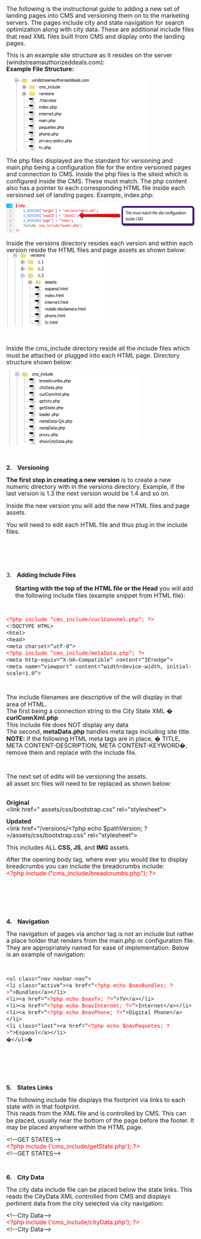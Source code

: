 <p class=MsoNormal><span style='font-size:12.0pt;line-height:115%'>The
following is the instructional guide to adding a new set of landing pages into
CMS and versioning them on to the marketing servers. The pages include city and
state navigation for search optimization along with city data. These are
additional include files that read XML files built from CMS and display onto
the landing pages.<o:p></o:p></span></p>

<p class=MsoNormal><span style='font-size:12.0pt;line-height:115%'>This is an
example site structure as it resides on the server
(windstreamauthorizeddeals.com)<span class=GramE>:</span><br>
<b style='mso-bidi-font-weight:normal'>Example File Structure:</b><o:p></o:p></span></p>

<p class=MsoNormal><!--[if gte vml 1]><v:shapetype id="_x0000_t75" coordsize="21600,21600"
 o:spt="75" o:preferrelative="t" path="m@4@5l@4@11@9@11@9@5xe" filled="f"
 stroked="f">
 <v:stroke joinstyle="miter"/>
 <v:formulas>
  <v:f eqn="if lineDrawn pixelLineWidth 0"/>
  <v:f eqn="sum @0 1 0"/>
  <v:f eqn="sum 0 0 @1"/>
  <v:f eqn="prod @2 1 2"/>
  <v:f eqn="prod @3 21600 pixelWidth"/>
  <v:f eqn="prod @3 21600 pixelHeight"/>
  <v:f eqn="sum @0 0 1"/>
  <v:f eqn="prod @6 1 2"/>
  <v:f eqn="prod @7 21600 pixelWidth"/>
  <v:f eqn="sum @8 21600 0"/>
  <v:f eqn="prod @7 21600 pixelHeight"/>
  <v:f eqn="sum @10 21600 0"/>
 </v:formulas>
 <v:path o:extrusionok="f" gradientshapeok="t" o:connecttype="rect"/>
 <o:lock v:ext="edit" aspectratio="t"/>
</v:shapetype><v:shape id="Picture_x0020_1" o:spid="_x0000_s1026" type="#_x0000_t75"
 style='position:absolute;margin-left:0;margin-top:0;width:272.2pt;height:148.45pt;
 z-index:251658240;visibility:visible;mso-wrap-style:square;
 mso-wrap-distance-left:9pt;mso-wrap-distance-top:0;mso-wrap-distance-right:9pt;
 mso-wrap-distance-bottom:0;mso-position-horizontal:left;
 mso-position-horizontal-relative:text;mso-position-vertical:top;
 mso-position-vertical-relative:text'>
 <v:imagedata src="CMS%20-%20%20Adding%20and%20Versioning%20Landing%20Pages_files/image001.png"
  o:title=""/>
 <w:wrap type="square"/>
</v:shape><![endif]--><![if !vml]><img width=363 height=198
src="CMS%20-%20%20Adding%20and%20Versioning%20Landing%20Pages_files/image001.png"
align=left hspace=12 v:shapes="Picture_x0020_1"><![endif]><span
style='font-size:12.0pt;line-height:115%'><br clear=all style='mso-special-character:
line-break'>
<o:p></o:p></span></p>

<p class=MsoNormal><span style='font-size:12.0pt;line-height:115%'>The <span
class=SpellE>php</span> files displayed are the standard for versioning and <span
class=SpellE>main.php</span> being a configuration file for the entire
versioned pages and connection to CMS. Inside the <span class=SpellE>php</span>
files is the <span class=SpellE>siteid</span> which is configured inside the
CMS. These must match. The <span class=SpellE>php</span> content also has a
pointer to each corresponding HTML file inside each versioned set of landing
pages. Example, <span class=SpellE>index.php</span>:<o:p></o:p></span></p>

<p class=MsoNormal><span style='mso-no-proof:yes'><!--[if gte vml 1]><v:shape
 id="Picture_x0020_3" o:spid="_x0000_i1027" type="#_x0000_t75" style='width:468pt;
 height:59.25pt;visibility:visible;mso-wrap-style:square'>
 <v:imagedata src="CMS%20-%20%20Adding%20and%20Versioning%20Landing%20Pages_files/image002.png"
  o:title=""/>
</v:shape><![endif]--><![if !vml]><img width=624 height=79
src="CMS%20-%20%20Adding%20and%20Versioning%20Landing%20Pages_files/image003.png"
v:shapes="Picture_x0020_3"><![endif]></span><span style='font-size:12.0pt;
line-height:115%'><o:p></o:p></span></p>

<p class=MsoNormal><span style='font-size:12.0pt;line-height:115%'>Inside the
versions directory resides each version and within each version reside the HTML
files and page assets as shown below:<br>
</span><span style='mso-no-proof:yes'><!--[if gte vml 1]><v:shape id="Picture_x0020_2"
 o:spid="_x0000_i1026" type="#_x0000_t75" style='width:208.5pt;height:146.25pt;
 visibility:visible;mso-wrap-style:square'>
 <v:imagedata src="CMS%20-%20%20Adding%20and%20Versioning%20Landing%20Pages_files/image004.png"
  o:title=""/>
</v:shape><![endif]--><![if !vml]><img width=278 height=195
src="CMS%20-%20%20Adding%20and%20Versioning%20Landing%20Pages_files/image004.png"
v:shapes="Picture_x0020_2"><![endif]></span><span style='font-size:12.0pt;
line-height:115%'><o:p></o:p></span></p>

<p class=MsoNormal><span style='font-size:12.0pt;line-height:115%'><o:p>&nbsp;</o:p></span></p>

<p class=MsoNormal><span style='font-size:12.0pt;line-height:115%'>Inside the <span
class=SpellE>cms_include</span> directory reside all the include files which
must be attached or plugged into each HTML page. Directory structure shown
below:<o:p></o:p></span></p>

<p class=MsoNormal><span style='mso-no-proof:yes'><!--[if gte vml 1]><v:shape
 id="Picture_x0020_4" o:spid="_x0000_i1025" type="#_x0000_t75" style='width:270pt;
 height:150pt;visibility:visible;mso-wrap-style:square'>
 <v:imagedata src="CMS%20-%20%20Adding%20and%20Versioning%20Landing%20Pages_files/image005.png"
  o:title=""/>
</v:shape><![endif]--><![if !vml]><img width=360 height=200
src="CMS%20-%20%20Adding%20and%20Versioning%20Landing%20Pages_files/image005.png"
v:shapes="Picture_x0020_4"><![endif]></span><span style='font-size:12.0pt;
line-height:115%'><o:p></o:p></span></p>

<p class=MsoNormal><span style='font-size:12.0pt;line-height:115%'><o:p>&nbsp;</o:p></span></p>

<p class=MsoListParagraph style='margin-left:.25in;mso-add-space:auto;
text-indent:-.25in;mso-list:l2 level1 lfo3'><![if !supportLists]><b
style='mso-bidi-font-weight:normal'><span style='font-size:12.0pt;line-height:
115%;mso-bidi-font-family:Calibri;mso-bidi-theme-font:minor-latin'><span
style='mso-list:Ignore'>2.<span style='font:7.0pt "Times New Roman"'>&nbsp;&nbsp;&nbsp;&nbsp;&nbsp;
</span></span></span></b><![endif]><b style='mso-bidi-font-weight:normal'><span
style='font-size:12.0pt;line-height:115%'>Versioning <o:p></o:p></span></b></p>

<p class=MsoNormal><b style='mso-bidi-font-weight:normal'><span
style='font-size:12.0pt;line-height:115%'>The first step in creating a new
version</span></b><span style='font-size:12.0pt;line-height:115%'> is to create
a new numeric directory with in the versions directory. Example, if the last
version is 1.3 the next version would be 1.4 and so on.<o:p></o:p></span></p>

<p class=MsoNormal><span style='font-size:12.0pt;line-height:115%'>Inside the
new version you will add the new HTML files and page assets.<o:p></o:p></span></p>

<p class=MsoNormal><span style='font-size:12.0pt;line-height:115%'>You will
need to edit each HTML file and thus plug in the include files.<o:p></o:p></span></p>

<p class=MsoNormal><span style='font-size:12.0pt;line-height:115%'><br
style='mso-special-character:line-break'>
<![if !supportLineBreakNewLine]><br style='mso-special-character:line-break'>
<![endif]><b style='mso-bidi-font-weight:normal'><o:p></o:p></b></span></p>

<p class=MsoNormal><b style='mso-bidi-font-weight:normal'><span
style='font-size:12.0pt;line-height:115%'><o:p>&nbsp;</o:p></span></b></p>

<p class=MsoListParagraph style='margin-left:.25in;mso-add-space:auto;
text-indent:-.25in;mso-list:l2 level1 lfo3'><![if !supportLists]><span
style='font-size:12.0pt;line-height:115%;mso-bidi-font-family:Calibri;
mso-bidi-theme-font:minor-latin'><span style='mso-list:Ignore'>3.<span
style='font:7.0pt "Times New Roman"'>&nbsp;&nbsp;&nbsp;&nbsp;&nbsp; </span></span></span><![endif]><b
style='mso-bidi-font-weight:normal'><span style='font-size:12.0pt;line-height:
115%'>Adding Include Files<br>
<br>
Starting with the top of the HTML file or the Head</span></b><span
style='font-size:12.0pt;line-height:115%'> you will add the following include
files (example snippet from HTML file):<o:p></o:p></span></p>

<p class=MsoNormal><span style='font-family:"Courier New";color:red'><o:p>&nbsp;</o:p></span></p>

<p class=MsoNormal><span style='font-family:"Courier New";color:red'>&lt;?<span
class=SpellE>php</span> include &quot;<span class=SpellE>cms_include</span>/<span
class=SpellE>curlConnXml.php</span>&quot;; ?&gt;</span><span style='font-family:
"Courier New"'><br>
&lt;!DOCTYPE HTML&gt;<br>
&lt;html&gt;<br>
&lt;head&gt;<br>
&lt;meta charset=&quot;utf-8&quot;&gt;<br>
<span style='color:red'>&lt;?<span class=SpellE>php</span> include &quot;<span
class=SpellE>cms_include</span>/<span class=SpellE>metaData.php</span>&quot;;
?&gt;</span><br>
&lt;meta http-<span class=SpellE>equiv</span>=&quot;X-UA-Compatible&quot;
content=&quot;IE=edge&quot;&gt;<br>
&lt;meta name=&quot;viewport&quot; content=&quot;width=device-width,
initial-scale=1.0&quot;&gt;<o:p></o:p></span></p>

<p class=MsoNormal><span style='font-family:"Courier New"'><o:p>&nbsp;</o:p></span></p>

<p class=MsoNormal><span class=SpellE><span style='font-size:12.0pt;line-height:
115%;mso-bidi-font-family:"Courier New"'>The</span></span><span
style='font-size:12.0pt;line-height:115%;mso-bidi-font-family:"Courier New"'>
include filenames are descriptive of the will display in that area of HTML.<br>
The first being a connection string to the City State XML � <span class=SpellE><b
style='mso-bidi-font-weight:normal'>curlConnXml.php</b></span><b
style='mso-bidi-font-weight:normal'><br>
</b><span class=GramE>This</span> include file does NOT display any data<b
style='mso-bidi-font-weight:normal'><br>
</b>The second, <span class=SpellE><b style='mso-bidi-font-weight:normal'>metaData.php</b></span>
handles meta tags including site title. <br>
<b style='mso-bidi-font-weight:normal'>NOTE:</b> If the following HTML meta
tags are in place, � TITLE, META CONTENT-DESCRIPTION, META CONTENT-KEYWORD�,
remove them and replace with the include file.<o:p></o:p></span></p>

<p class=MsoNormal><span style='font-size:12.0pt;line-height:115%;mso-bidi-font-family:
"Courier New"'><o:p>&nbsp;</o:p></span></p>

<p class=MsoNormal><span style='font-size:12.0pt;line-height:115%;mso-bidi-font-family:
"Courier New"'>The next set of edits will be versioning the assets.<br>
<span class=GramE>all</span> asset <span class=SpellE>src</span> files will
need to be replaced as shown below:<o:p></o:p></span></p>

<p class=MsoNormal><span style='font-size:12.0pt;line-height:115%;mso-bidi-font-family:
"Courier New"'><br>
<b style='mso-bidi-font-weight:normal'>Original<br>
</b>&lt;link <span class=SpellE>href</span>=&quot; assets/<span class=SpellE>css</span>/bootstrap.css&quot;
<span class=SpellE>rel</span>=&quot;<span class=SpellE>stylesheet</span>&quot;&gt;<o:p></o:p></span></p>

<p class=MsoNormal><b style='mso-bidi-font-weight:normal'><span
style='font-size:12.0pt;line-height:115%;mso-bidi-font-family:"Courier New"'>Updated<br>
</span></b><span style='font-size:12.0pt;line-height:115%;mso-bidi-font-family:
"Courier New"'>&lt;link <span class=SpellE>href</span>=&quot;/versions/&lt;<span
class=GramE>?<span class=SpellE>php</span></span> echo $<span class=SpellE>pathVersion</span>;
?&gt;/assets/<span class=SpellE>css</span>/bootstrap.css&quot; <span
class=SpellE>rel</span>=&quot;<span class=SpellE>stylesheet</span>&quot;&gt;<o:p></o:p></span></p>

<p class=MsoNormal><span style='font-size:12.0pt;line-height:115%;mso-bidi-font-family:
"Courier New"'>This includes ALL <b style='mso-bidi-font-weight:normal'>CSS, JS</b>,
and <b style='mso-bidi-font-weight:normal'>IMG</b> assets.<o:p></o:p></span></p>

<p class=MsoNormal><span style='font-size:12.0pt;line-height:115%;mso-bidi-font-family:
"Courier New"'>After the opening body tag, where ever you would like to display
breadcrumbs you can include the breadcrumbs include<span class=GramE>:</span><br>
<span style='color:red'>&lt;?<span class=SpellE>php</span> include (&quot;<span
class=SpellE>cms_include</span>/<span class=SpellE>breadcrumbs.php</span>&quot;);
?&gt;<o:p></o:p></span></span></p>

<p class=MsoNormal><b style='mso-bidi-font-weight:normal'><span
style='font-size:12.0pt;line-height:115%;mso-bidi-font-family:"Courier New"'><o:p>&nbsp;</o:p></span></b></p>

<p class=MsoNormal><b style='mso-bidi-font-weight:normal'><span
style='font-size:12.0pt;line-height:115%;mso-bidi-font-family:"Courier New"'><o:p>&nbsp;</o:p></span></b></p>

<p class=MsoNormal><b style='mso-bidi-font-weight:normal'><span
style='font-size:12.0pt;line-height:115%;mso-bidi-font-family:"Courier New"'><o:p>&nbsp;</o:p></span></b></p>

<p class=MsoListParagraph style='margin-left:.25in;mso-add-space:auto;
text-indent:-.25in;mso-list:l2 level1 lfo3'><![if !supportLists]><b
style='mso-bidi-font-weight:normal'><span style='font-size:12.0pt;line-height:
115%;mso-bidi-font-family:Calibri;mso-bidi-theme-font:minor-latin'><span
style='mso-list:Ignore'>4.<span style='font:7.0pt "Times New Roman"'>&nbsp;&nbsp;&nbsp;&nbsp;&nbsp;
</span></span></span></b><![endif]><b style='mso-bidi-font-weight:normal'><span
style='font-size:12.0pt;line-height:115%;mso-bidi-font-family:"Courier New"'>Navigation<o:p></o:p></span></b></p>

<p class=MsoNormal><span style='font-size:12.0pt;line-height:115%;mso-bidi-font-family:
"Courier New"'>The navigation of pages via anchor tag is not <span class=GramE>an
include</span> but rather a place holder that renders from the <span
class=SpellE>main.php</span> or configuration file. They are appropriately
named for ease of implementation. Below is an example of navigation:<o:p></o:p></span></p>

<p class=MsoNormal><span style='font-size:12.0pt;line-height:115%;mso-bidi-font-family:
"Courier New"'><o:p>&nbsp;</o:p></span></p>

<p class=MsoNormal><span style='font-family:"Courier New"'>&lt;<span
class=SpellE>ul</span> class=&quot;<span class=SpellE>nav</span> <span
class=SpellE>navbar-nav</span>&quot;&gt;<br>
&lt;li class=&quot;active&quot;&gt;&lt;a <span class=SpellE>href</span>=&quot;<span
style='color:red'>&lt;?<span class=SpellE>php</span> echo $<span class=SpellE>navBundles</span>;
?&gt;</span>&quot;&gt;Bundles&lt;/a&gt;&lt;/li&gt;<br>
&lt;li&gt;&lt;a <span class=SpellE>href</span>=&quot;<span style='color:red'>&lt;?<span
class=SpellE>php</span> echo $<span class=SpellE>navTv</span>; ?&gt;</span>&quot;&gt;TV&lt;/a&gt;&lt;/li&gt;<br>
&lt;li&gt;&lt;a <span class=SpellE>href</span>=&quot;<span style='color:red'>&lt;?<span
class=SpellE>php</span> echo $<span class=SpellE>navInternet</span>; ?&gt;</span>&quot;&gt;Internet&lt;/a&gt;&lt;/li&gt;<br>
&lt;li&gt;&lt;a <span class=SpellE>href</span>=&quot;<span style='color:red'>&lt;?<span
class=SpellE>php</span> echo $<span class=SpellE>navPhone</span>; ?&gt;</span>&quot;&gt;Digital
Phone&lt;/a&gt;&lt;/li&gt;<br>
&lt;li class=&quot;last&quot;&gt;&lt;a <span class=SpellE>href</span>=&quot;<span
style='color:red'>&lt;?<span class=SpellE>php</span> echo $<span class=SpellE>navPaquetes</span>;
?&gt;</span>&quot;&gt;<span class=SpellE>Espanol</span>&lt;/a&gt;&lt;/li&gt;<br>
<span style='mso-spacerun:yes'>�</span>&lt;/<span class=SpellE>ul</span>&gt;<span
style='mso-spacerun:yes'>� </span><o:p></o:p></span></p>

<p class=MsoNormal><span style='font-family:"Courier New"'><o:p>&nbsp;</o:p></span></p>

<p class=MsoNormal><span style='font-family:"Courier New"'><o:p>&nbsp;</o:p></span></p>

<p class=MsoNormal><span style='font-size:12.0pt;line-height:115%;mso-bidi-font-family:
"Courier New"'><o:p>&nbsp;</o:p></span></p>

<p class=MsoListParagraph style='margin-left:.25in;mso-add-space:auto;
text-indent:-.25in;mso-list:l2 level1 lfo3'><![if !supportLists]><b
style='mso-bidi-font-weight:normal'><span style='font-size:12.0pt;line-height:
115%;mso-bidi-font-family:Calibri;mso-bidi-theme-font:minor-latin'><span
style='mso-list:Ignore'>5.<span style='font:7.0pt "Times New Roman"'>&nbsp;&nbsp;&nbsp;&nbsp;&nbsp;
</span></span></span></b><![endif]><b style='mso-bidi-font-weight:normal'><span
style='font-size:12.0pt;line-height:115%;mso-bidi-font-family:"Courier New"'>States
Links<o:p></o:p></span></b></p>

<p class=MsoNormal><span style='font-size:12.0pt;line-height:115%;mso-bidi-font-family:
"Courier New"'>The following include file displays the footprint via links to
each state with in that footprint.<br>
This reads from the XML file and is controlled by CMS. This can be placed,
usually near the bottom of the page before the footer. It may be placed
anywhere within the HTML page.<o:p></o:p></span></p>

<p class=MsoNormal><span style='font-size:12.0pt;line-height:115%;mso-bidi-font-family:
"Courier New"'>&lt;!--GET STATES--&gt;<br>
<span style='color:red'>&lt;<span class=GramE>?<span class=SpellE>php</span></span>
include ('<span class=SpellE>cms_include</span>/<span class=SpellE>getState.php</span>');
?&gt;<br>
</span>&lt;!--GET STATES--&gt;<o:p></o:p></span></p>

<p class=MsoNormal><span style='font-size:12.0pt;line-height:115%;mso-bidi-font-family:
"Courier New"'><o:p>&nbsp;</o:p></span></p>

<p class=MsoListParagraph style='margin-left:.25in;mso-add-space:auto;
text-indent:-.25in;mso-list:l2 level1 lfo3'><![if !supportLists]><b
style='mso-bidi-font-weight:normal'><span style='font-size:12.0pt;line-height:
115%;mso-bidi-font-family:Calibri;mso-bidi-theme-font:minor-latin'><span
style='mso-list:Ignore'>6.<span style='font:7.0pt "Times New Roman"'>&nbsp;&nbsp;&nbsp;&nbsp;&nbsp;
</span></span></span></b><![endif]><b style='mso-bidi-font-weight:normal'><span
style='font-size:12.0pt;line-height:115%;mso-bidi-font-family:"Courier New"'>City
Data<o:p></o:p></span></b></p>

<p class=MsoNormal><span style='font-size:12.0pt;line-height:115%;mso-bidi-font-family:
"Courier New"'>The city data include file can be placed below the state links.
This reads the <span class=SpellE>CityData</span> XML controlled from CMS and
displays pertinent data from the city selected via city navigation:<o:p></o:p></span></p>

<p class=MsoNormal><span style='font-size:12.0pt;line-height:115%;mso-bidi-font-family:
"Courier New"'>&lt;!--City Data--&gt;<br>
<span style='color:red'>&lt;<span class=GramE>?<span class=SpellE>php</span></span>
include ('<span class=SpellE>cms_include</span>/<span class=SpellE>cityData.php</span>');
?&gt;</span><br>
&lt;!--City Data--&gt;<b style='mso-bidi-font-weight:normal'><o:p></o:p></b></span></p>

<p class=MsoNormal><span style='font-size:12.0pt;line-height:115%;mso-bidi-font-family:
"Courier New"'><o:p>&nbsp;</o:p></span></p>

<p class=MsoNormal><span style='font-size:12.0pt;line-height:115%'><o:p>&nbsp;</o:p></span></p>

<p class=MsoNormal><span style='font-size:12.0pt;line-height:115%'><o:p>&nbsp;</o:p></span></p>

</div>



